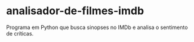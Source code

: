 # analisador-de-filmes-imdb
Programa em Python que busca sinopses no IMDb e analisa o sentimento de críticas.
